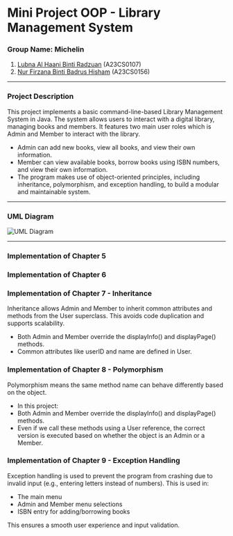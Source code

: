# Mini Project OOP - Library Management System

### Group Name: Michelin
1. [Lubna Al Haani Binti Radzuan](https://github.com/haani1224) (A23CS0107)
2. [Nur Firzana Binti Badrus Hisham](https://github.com/firzanabadrus) (A23CS0156)

<hr>

### Project Description
This project implements a basic command-line-based Library Management System in Java. The system allows users to interact with a digital library, managing books and members. It features two main user roles which is Admin and Member to interact with the library.
- Admin can add new books, view all books, and view their own information.
- Member can view available books, borrow books using ISBN numbers, and view their own information.
- The program makes use of object-oriented principles, including inheritance, polymorphism, and exception handling, to build a modular and maintainable system.

<hr>

### UML Diagram
![UML Diagram](images/UML_MiniProject_OOP.png)

<hr>

### Implementation of Chapter 5
### Implementation of Chapter 6
### Implementation of Chapter 7 - Inheritance
Inheritance allows Admin and Member to inherit common attributes and methods from the User superclass. This avoids code duplication and supports scalability.
- Both Admin and Member override the displayInfo() and displayPage() methods.
- Common attributes like userID and name are defined in User.

### Implementation of Chapter 8 - Polymorphism
Polymorphism means the same method name can behave differently based on the object.
- In this project:
- Both Admin and Member override the displayInfo() and displayPage() methods.
- Even if we call these methods using a User reference, the correct version is executed based on whether the object is an Admin or a Member.
  
### Implementation of Chapter 9 - Exception Handling
Exception handling is used to prevent the program from crashing due to invalid input (e.g., entering letters instead of numbers).
This is used in:
- The main menu
- Admin and Member menu selections
- ISBN entry for adding/borrowing books

This ensures a smooth user experience and input validation.
